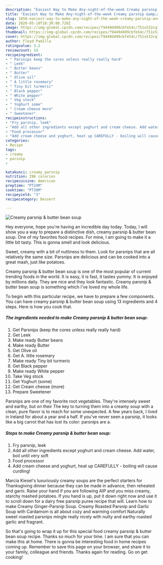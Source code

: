 ```yaml
---
description: "Easiest Way to Make Any-night-of-the-week Creamy parsnip &amp;amp; butter bean soup"
title: "Easiest Way to Make Any-night-of-the-week Creamy parsnip &amp;amp; butter bean soup"
slug: 1658-easiest-way-to-make-any-night-of-the-week-creamy-parsnip-and-amp-butter-bean-soup
date: 2020-05-10T18:39:08.728Z
image: https://img-global.cpcdn.com/recipes/f9449d499cbfe54c/751x532cq70/creamy-parsnip-butter-bean-soup-recipe-main-photo.jpg
thumbnail: https://img-global.cpcdn.com/recipes/f9449d499cbfe54c/751x532cq70/creamy-parsnip-butter-bean-soup-recipe-main-photo.jpg
cover: https://img-global.cpcdn.com/recipes/f9449d499cbfe54c/751x532cq70/creamy-parsnip-butter-bean-soup-recipe-main-photo.jpg
author: Floyd Padilla
ratingvalue: 3.2
reviewcount: 14
recipeingredient:
- " Parsnips keep the cores unless really really hard"
- " Leek"
- " Butter beans"
- " Butter"
- " Olive oil"
- " A little rosemary"
- " Tiny bit turmeric"
- " Black pepper"
- " White pepper"
- " Veg stock"
- " Yoghurt some"
- " Cream cheese more"
- " Sweetener"
recipeinstructions:
- "Fry parsnip, leek"
- "Add all other ingredients except yoghurt and cream cheese. Add water, boil until very soft"
- "Food processor"
- "Add cream cheese and yoghurt, heat up CAREFULLY - boiling will cause curdling!"
categories:
- Recipe
tags:
- creamy
- parsnip
- 

katakunci: creamy parsnip  
nutrition: 296 calories
recipecuisine: American
preptime: "PT24M"
cooktime: "PT38M"
recipeyield: "3"
recipecategory: Dessert

---
```



![Creamy parsnip &amp; butter bean soup](https://img-global.cpcdn.com/recipes/f9449d499cbfe54c/751x532cq70/creamy-parsnip-butter-bean-soup-recipe-main-photo.jpg)

Hey everyone, hope you're having an incredible day today. Today, I will show you a way to prepare a distinctive dish, creamy parsnip &amp; butter bean soup. One of my favorites food recipes. For mine, I am going to make it a little bit tasty. This is gonna smell and look delicious.

Sweet, creamy with a bit of nuttiness to them. Look for parsnips that are all relatively the same size. Parsnips are delicious and can be cooked into a great mash, just like potatoes.

Creamy parsnip &amp; butter bean soup is one of the most popular of current trending foods in the world. It is easy, it is fast, it tastes yummy. It is enjoyed by millions daily. They are nice and they look fantastic. Creamy parsnip &amp; butter bean soup is something which I've loved my whole life.


To begin with this particular recipe, we have to prepare a few components. You can have creamy parsnip &amp; butter bean soup using 13 ingredients and 4 steps. Here is how you cook that.

<!--inarticleads1-->

##### The ingredients needed to make Creamy parsnip &amp; butter bean soup:

1. Get  Parsnips (keep the cores unless really really hard)
1. Get  Leek
1. Make ready  Butter beans
1. Make ready  Butter
1. Get  Olive oil
1. Get  A. little rosemary
1. Make ready  Tiny bit turmeric
1. Get  Black pepper
1. Make ready  White pepper
1. Take  Veg stock
1. Get  Yoghurt (some)
1. Get  Cream cheese (more)
1. Prepare  Sweetener


Parsnips are one of my favorite root vegetables. They&#39;re intensely sweet and earthy, but on their The key to turning them into a creamy soup with a clean, pure flavor is to reach for some unexpected. A few years back, I lived in Ireland for about a year and a half. If you&#39;ve never seen a parsnip, it looks like a big carrot that has lost its color: parsnips are a. 

<!--inarticleads2-->

##### Steps to make Creamy parsnip &amp; butter bean soup:

1. Fry parsnip, leek
1. Add all other ingredients except yoghurt and cream cheese. Add water, boil until very soft
1. Food processor
1. Add cream cheese and yoghurt, heat up CAREFULLY - boiling will cause curdling!


Marcia Kiesel&#39;s luxuriously creamy soups are the perfect starters for Thanksgiving dinner because they can be made in advance, then reheated and garni. Raise your hand if you are following AIP and you miss creamy, starchy mashed potatoes. If you hand is up, put it down right now and use it to scroll down for a dairy free parsnip puree recipe that will. Learn how to make Creamy Ginger-Parsnip Soup. Creamy Roasted Parsnip and Garlic Soup with Cardamom is all about cozy and warming comfort Naturally sweet roasted parsnips mingle really nicely with nutty and earthy roasted garlic and fragrant. 

So that's going to wrap it up for this special food creamy parsnip &amp; butter bean soup recipe. Thanks so much for your time. I am sure that you can make this at home. There is gonna be interesting food in home recipes coming up. Remember to save this page on your browser, and share it to your family, colleague and friends. Thanks again for reading. Go on get cooking!
